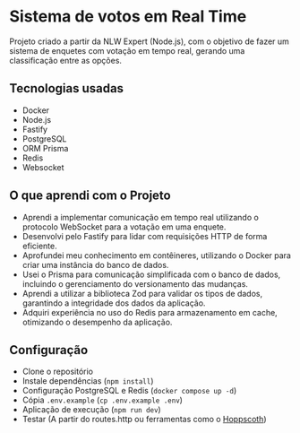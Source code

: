 # Sistema de votos em Real Time

<div>
  <p>Projeto criado a partir da NLW Expert (Node.js), com o objetivo de fazer um sistema de enquetes com votação em tempo real, gerando uma classificação entre as opções.</p>
  <h2>Tecnologias usadas</h2>
  <ul>
    <li>Docker</li>
    <li>Node.js</li>
    <li>Fastify</li>
    <li>PostgreSQL</li>
    <li>ORM Prisma</li>
    <li>Redis</li>
    <li>Websocket</li>
  </ul>

  <h2>O que aprendi com o Projeto</h2>
  <ul>
    <li>Aprendi a implementar comunicação em tempo real utilizando o protocolo WebSocket para a votação em uma enquete.</li>
    <li>Desenvolvi pelo Fastify para lidar com requisições HTTP de forma eficiente.</li>
    <li>Aprofundei meu conhecimento em contêineres, utilizando o Docker para criar uma instância do banco de dados.</li>
    <li>Usei o Prisma para comunicação simplificada com o banco de dados, incluindo o gerenciamento do versionamento das mudanças.</li>
    <li>Aprendi a utilizar a biblioteca Zod para validar os tipos de dados, garantindo a integridade dos dados da aplicação.</li>
    <li>Adquiri experiência no uso do Redis para armazenamento em cache, otimizando o desempenho da aplicação.</li>
  </ul>
  
  <h2>Configuração</h2>
  <ul>
    <li>Clone o repositório</li>
    <li>Instale dependências (<code>npm install</code>)</li>
    <li>Configuração PostgreSQL e Redis (<code>docker compose up -d</code>)</li>
    <li>Cópia <code>.env.example</code> (<code>cp .env.example .env</code>)</li>
    <li>Aplicação de execução (<code>npm run dev</code>)</li>
    <li>Testar (A partir do routes.http ou ferramentas como o <a href="https://hoppscotch.io/">Hoppscoth</a>)</li>
  </ul>
</div>

